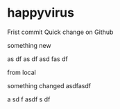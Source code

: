 # happyvirus
Frist commit 
Quick change on Github
 


something new

as
df
as
df
asd
fas
df

from local

something changed
asdfasdf

a
sd
f
asdf
s
df

